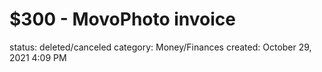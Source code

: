 # $300 - MovoPhoto invoice

status: deleted/canceled
category: Money/Finances
created: October 29, 2021 4:09 PM